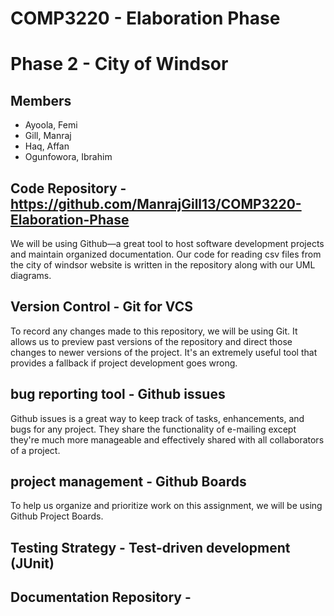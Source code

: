 # COMP3220 - Elaboration Phase

# Phase 2 - City of Windsor

## Members
* Ayoola, Femi
* Gill, Manraj
* Haq, Affan
* Ogunfowora, Ibrahim

## Code Repository - https://github.com/ManrajGill13/COMP3220-Elaboration-Phase
We will be using Github—a great tool to host software development projects and maintain organized documentation. Our code for reading csv files from the city of windsor website is written in the repository along with our UML diagrams.

## Version Control - Git for VCS
To record any changes made to this repository, we will be using Git. It allows us to preview past versions of the repository and direct those changes to newer versions of the project. It's an extremely useful tool that provides a fallback if project development goes wrong.

## bug reporting tool - Github issues 
Github issues is a great way to keep track of tasks, enhancements, and bugs for any project. They share the functionality of e-mailing except they're much more manageable and effectively shared with all collaborators of a project.

## project management - Github Boards
To help us organize and prioritize work on this assignment, we will be using Github Project Boards.

## Testing Strategy - Test-driven development (JUnit)

## Documentation Repository - 
